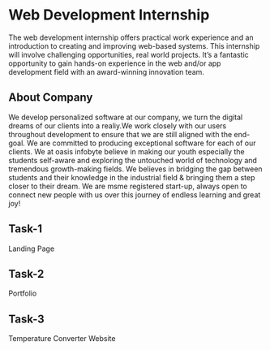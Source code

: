 # Web Development Internship
The web development internship offers practical work experience and an introduction to creating and improving web-based systems. This internship will involve challenging opportunities, real world projects. It’s a fantastic opportunity to gain hands-on experience in the web and/or app development field with an award-winning innovation team.
## About Company
We develop personalized software at our company, we turn the digital dreams of our clients into a realiy.We work closely with our users throughout development to ensure that we are still aligned with the end-goal. We are committed to producing exceptional software for each of our clients.
We at oasis infobyte believe in making our youth especially the students self-aware and exploring the untouched world of technology and tremendous growth-making fields. We believes in bridging the gap between students and their knowledge in the industrial field & bringing them a step closer to their dream. We are msme registered start-up, always open to connect new people with us over this journey of endless learning and great joy!

## Task-1
Landing Page
## Task-2
Portfolio
## Task-3
Temperature Converter Website
